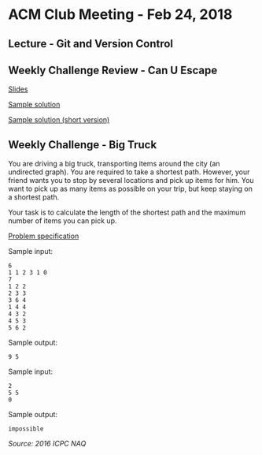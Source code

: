 ACM Club Meeting - Feb 24, 2018
===

Lecture - Git and Version Control
---

Weekly Challenge Review - Can U Escape
---

[Slides](Can-U-Escape.pdf)

[Sample solution](Can-U-Escape.java)

[Sample solution (short version)](Can-U-Escape-Short.java)

Weekly Challenge - Big Truck
---

You are driving a big truck, transporting items around the city (an undirected graph). You are required to take a shortest path. However, your friend wants you to stop by several locations and pick up items for him. You want to pick up as many items as possible on your trip, but keep staying on a shortest path.

Your task is to calculate the length of the shortest path and the maximum number of items you can pick up.

[Problem specification](https://open.kattis.com/problems/bigtruck)

Sample input:

```
6
1 1 2 3 1 0
7
1 2 2
2 3 3
3 6 4
1 4 4
4 3 2
4 5 3
5 6 2
```

Sample output:

```
9 5
```

Sample input:

```
2
5 5
0
```

Sample output:

```
impossible
```

*Source: 2016 ICPC NAQ*
